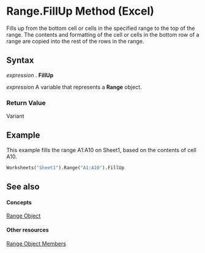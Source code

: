 
# Range.FillUp Method (Excel)

Fills up from the bottom cell or cells in the specified range to the top of the range. The contents and formatting of the cell or cells in the bottom row of a range are copied into the rest of the rows in the range.


## Syntax

 _expression_ . **FillUp**

 _expression_ A variable that represents a **Range** object.


### Return Value

Variant


## Example

This example fills the range A1:A10 on Sheet1, based on the contents of cell A10.


```vb
Worksheets("Sheet1").Range("A1:A10").FillUp
```


## See also


#### Concepts


[Range Object](b8207778-0dcc-4570-1234-f130532cc8cd.md)
#### Other resources


[Range Object Members](4336bf81-1e63-7e44-1792-baf366a027a7.md)
